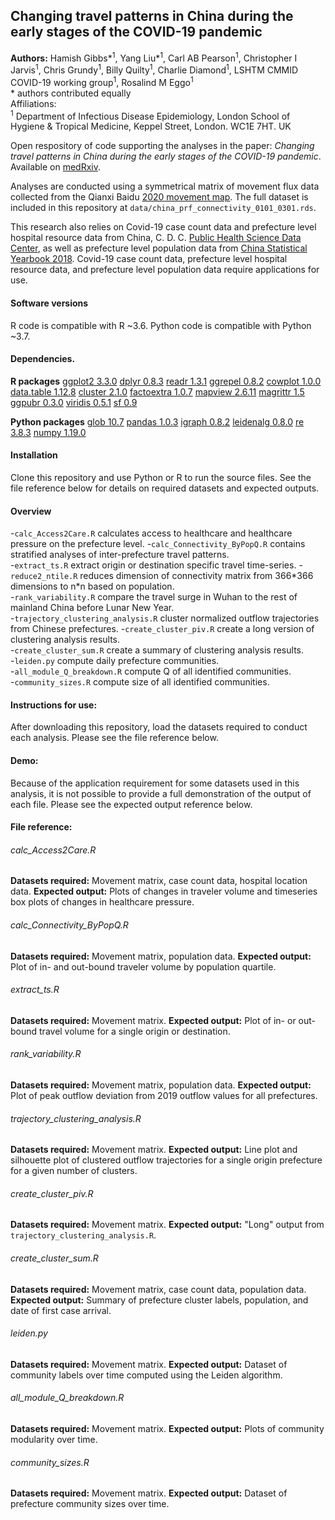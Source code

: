 ## Changing travel patterns in China during the early stages of the COVID-19 pandemic

**Authors:** Hamish Gibbs\*<sup>1</sup>, Yang Liu\*<sup>1</sup>, Carl AB Pearson<sup>1</sup>, Christopher I Jarvis<sup>1</sup>, Chris Grundy<sup>1</sup>, Billy Quilty<sup>1</sup>, Charlie Diamond<sup>1</sup>, LSHTM CMMID COVID-19 working group<sup>1</sup>, Rosalind M Eggo<sup>1</sup>  
\* authors contributed equally  
Affiliations:  
<sup>1</sup> Department of Infectious Disease Epidemiology, London School of Hygiene & Tropical Medicine, Keppel Street, London. WC1E 7HT. UK  

Open respository of code supporting the analyses in the paper: *Changing travel patterns in China during the early stages of the COVID-19 pandemic*. Available on [medRxiv](https://www.medrxiv.org/content/10.1101/2020.05.14.20101824v1).

Analyses are conducted using a symmetrical matrix of movement flux data collected from the Qianxi Baidu [2020 movement map](https://qianxi.baidu.com/2020/). The full dataset is included in this repository at `data/china_prf_connectivity_0101_0301.rds`.

This research also relies on Covid-19 case count data and prefecture level hospital resource data from China, C. D. C. [Public Health Science Data Center](http://www.phsciencedata.cn/Share/), as well as prefecture level population data from [China Statistical Yearbook 2018](http://www.stats.gov.cn/tjsj/ndsj/2018/indexeh.htm). Covid-19 case count data, prefecture level hospital resource data, and prefecture level population data require applications for use. 

#### Software versions
R code is compatible with R ~3.6. 
Python code is compatible with Python ~3.7.

#### Dependencies.
**R packages**
[ggplot2 3.3.0](https://ggplot2.tidyverse.org/)
[dplyr 0.8.3](https://dplyr.tidyverse.org/)
[readr 1.3.1](https://readr.tidyverse.org/)
[ggrepel 0.8.2](https://github.com/slowkow/ggrepel)
[cowplot 1.0.0](https://github.com/wilkelab/cowplot)
[data.table 1.12.8](https://cran.r-project.org/web/packages/data.table/data.table.pdf)
[cluster 2.1.0](https://cran.r-project.org/web/packages/cluster/cluster.pdf)
[factoextra 1.0.7](https://cran.r-project.org/web/packages/factoextra/index.html)
[mapview 2.6.11](https://r-spatial.github.io/mapview/)
[magrittr 1.5](https://cran.r-project.org/web/packages/magrittr/index.html)
[ggpubr 0.3.0](https://cran.r-project.org/web/packages/ggpubr/index.html)
[viridis 0.5.1](https://cran.r-project.org/web/packages/viridis/viridis.pdf)
[sf 0.9](https://cran.r-project.org/web/packages/sf/index.html)

**Python packages**
[glob 10.7](https://docs.python.org/2/library/glob.html)
[pandas 1.0.3](https://pandas.pydata.org/)
[igraph 0.8.2](https://github.com/igraph/python-igraph)
[leidenalg 0.8.0](https://pypi.org/project/leidenalg/)
[re 3.8.3](https://docs.python.org/3/library/re.html)
[numpy 1.19.0](https://github.com/numpy/numpy)

#### Installation
Clone this repository and use Python or R to run the source files. See the file reference below for details on required datasets and expected outputs.

#### Overview
-`calc_Access2Care.R` calculates access to healthcare and healthcare pressure on the prefecture level.
-`calc_Connectivity_ByPopQ.R` contains stratified analyses of inter-prefecture travel patterns.  
-`extract_ts.R` extract origin or destination specific travel time\-series.
-`reduce2_ntile.R` reduces dimension of connectivity matrix from 366\*366 dimensions to n\*n based on population.  
-`rank_variability.R` compare the travel surge in Wuhan to the rest of mainland China before Lunar New Year.  
-`trajectory_clustering_analysis.R` cluster normalized outflow trajectories from Chinese prefectures.
-`create_cluster_piv.R` create a long version of clustering analysis results.  
-`create_cluster_sum.R` create a summary of clustering analysis results.  
-`leiden.py` compute daily prefecture communities.  
-`all_module_Q_breakdown.R` compute Q of all identified communities.  
-`community_sizes.R` compute size of all identified communities.  

#### Instructions for use:

After downloading this repository, load the datasets required to conduct each analysis. Please see the file reference below. 

#### Demo:
Because of the application requirement for some datasets used in this analysis, it is not possible to provide a full demonstration of the output of each file. Please see the expected output reference below. 

#### File reference:

###### calc_Access2Care.R
**Datasets required:**
Movement matrix, case count data, hospital location data. 
**Expected output:**
Plots of changes in traveler volume and timeseries box plots of changes in healthcare pressure.

###### calc_Connectivity_ByPopQ.R
**Datasets required:**
Movement matrix, population data.
**Expected output:**
Plot of in- and out-bound traveler volume by population quartile.

###### extract_ts.R
**Datasets required:**
Movement matrix.
**Expected output:**
Plot of in- or out-bound travel volume for a single origin or destination.

###### rank_variability.R
**Datasets required:**
Movement matrix, population data.
**Expected output:**
Plot of peak outflow deviation from 2019 outflow values for all prefectures.

###### trajectory_clustering_analysis.R
**Datasets required:**
Movement matrix.
**Expected output:**
Line plot and silhouette plot of clustered outflow trajectories for a single origin prefecture for a given number of clusters.

###### create_cluster_piv.R
**Datasets required:**
Movement matrix.
**Expected output:**
"Long" output from `trajectory_clustering_analysis.R`. 

###### create_cluster_sum.R
**Datasets required:**
Movement matrix, case count data, population data.
**Expected output:**
Summary of prefecture cluster labels, population, and date of first case arrival.

###### leiden.py
**Datasets required:**
Movement matrix.
**Expected output:**
Dataset of community labels over time computed using the Leiden algorithm. 

###### all_module_Q_breakdown.R
**Datasets required:**
Movement matrix.
**Expected output:**
Plots of community modularity over time. 

###### community_sizes.R
**Datasets required:**
Movement matrix.
**Expected output:**
Dataset of prefecture community sizes over time. 

